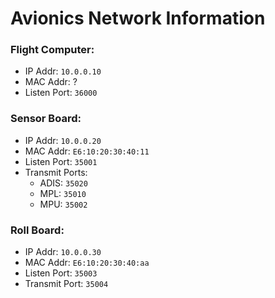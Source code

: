 # Avionics Network Information

### Flight Computer:

 - IP Addr: `10.0.0.10`
 - MAC Addr: ?
 - Listen Port: `36000`


### Sensor Board:

 - IP Addr: `10.0.0.20`
 - MAC Addr: `E6:10:20:30:40:11`
 - Listen Port: `35001`
 - Transmit Ports:
   - ADIS: `35020`
   - MPL: `35010`
   - MPU: `35002`


### Roll Board:

 - IP Addr: `10.0.0.30`
 - MAC Addr: `E6:10:20:30:40:aa`
 - Listen Port: `35003`
 - Transmit Port: `35004`
